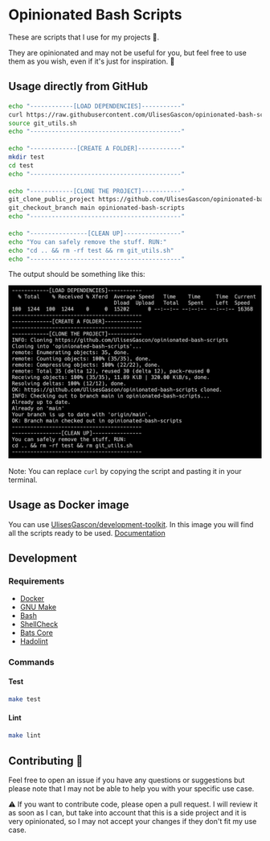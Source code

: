 # Opinionated Bash Scripts

These are scripts that I use for my projects :rainbow:. 

They are opinionated and may not be useful for you, but feel free to use them as you wish, even if it's just for inspiration. :tanabata_tree:

## Usage directly from GitHub

```bash
echo "------------[LOAD DEPENDENCIES]-----------"
curl https://raw.githubusercontent.com/UlisesGascon/opinionated-bash-scripts/main/scripts/git.sh --output git_utils.sh
source git_utils.sh
echo "------------------------------------------"

echo "-------------[CREATE A FOLDER]------------"
mkdir test
cd test
echo "------------------------------------------"

echo "------------[CLONE THE PROJECT]-----------"
git_clone_public_project https://github.com/UlisesGascon/opinionated-bash-scripts
git_checkout_branch main opinionated-bash-scripts
echo "------------------------------------------"

echo "----------------[CLEAN UP]----------------"
echo "You can safely remove the stuff. RUN:"
echo "cd .. && rm -rf test && rm git_utils.sh"
echo "------------------------------------------"
```

The output should be something like this:

![bash terminal output](.github/other/terminal_output.png)

Note: You can replace `curl` by copying the script and pasting it in your terminal.

## Usage as Docker image

You can use [UlisesGascon/development-toolkit](https://github.com/UlisesGascon/development-toolkit). In this image you will find all the scripts ready to be used. [Documentation](https://github.com/UlisesGascon/development-toolkit#notes)

## Development

### Requirements

- [Docker](https://docs.docker.com/get-docker/)
- [GNU Make](https://www.gnu.org/software/make/)
- [Bash](https://www.gnu.org/software/bash/)
- [ShellCheck](https://www.shellcheck.net/)
- [Bats Core](https://github.com/bats-core/bats-core)
- [Hadolint](https://github.com/hadolint/hadolint)

### Commands

#### Test

```bash
make test
```

#### Lint

```bash
make lint
```

## Contributing :steam_locomotive:

Feel free to open an issue if you have any questions or suggestions but please note that I may not be able to help you with your specific use case.

:warning: If you want to contribute code, please open a pull request. I will review it as soon as I can, but take into account that this is a side project and it is very opinionated, so I may not accept your changes if they don't fit my use case.
